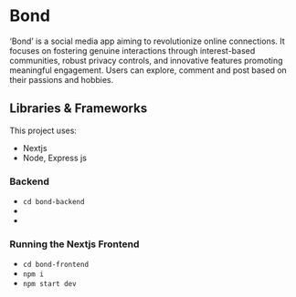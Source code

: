 # Bond

‘Bond’ is a social media app aiming to revolutionize online connections. It focuses on fostering genuine interactions through interest-based communities, robust privacy controls, and innovative features promoting meaningful engagement. Users can explore, comment and post based on their passions and hobbies.

## Libraries & Frameworks

This project uses:

- Nextjs
- Node, Express js

### Backend

- `cd bond-backend`
-
-

### Running the Nextjs Frontend

- `cd bond-frontend`
- `npm i`
- `npm start dev`
